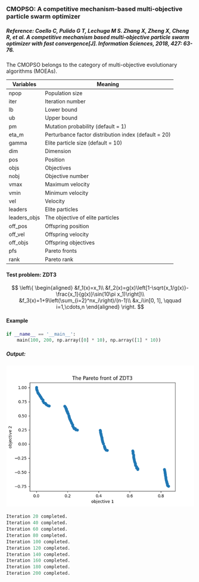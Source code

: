### CMOPSO: A competitive mechanism-based multi-objective particle swarm optimizer

##### Reference: Coello C,  Pulido G T,  Lechuga M S. Zhang X, Zheng X, Cheng R, et al. A competitive mechanism based multi-objective particle swarm optimizer with fast convergence[J]. Information Sciences, 2018, 427: 63-76.

The CMOPSO belongs to the category of multi-objective evolutionary algorithms (MOEAs).

| Variables    | Meaning                                              |
| ------------ | ---------------------------------------------------- |
| npop         | Population size                                      |
| iter         | Iteration number                                     |
| lb           | Lower bound                                          |
| ub           | Upper bound                                          |
| pm           | Mutation probability (default = 1)                   |
| eta_m        | Perturbance factor distribution index (default = 20) |
| gamma        | Elite particle size (default = 10)                   |
| dim          | Dimension                                            |
| pos          | Position                                             |
| objs         | Objectives                                           |
| nobj         | Objective number                                     |
| vmax         | Maximum velocity                                     |
| vmin         | Minimum velocity                                     |
| vel          | Velocity                                             |
| leaders      | Elite particles                                      |
| leaders_objs | The objective of elite particles                     |
| off_pos      | Offspring position                                   |
| off_vel      | Offspring velocity                                   |
| off_objs     | Offspring objectives                                 |
| pfs          | Pareto fronts                                        |
| rank         | Pareto rank                                          |

#### Test problem: ZDT3



$$
\left\{
\begin{aligned}
&f_1(x)=x_1\\
&f_2(x)=g(x)\left[1-\sqrt{x_1/g(x)}-\frac{x_1}{g(x)}\sin(10\pi x_1)\right]\\
&f_3(x)=1+9\left(\sum_{i=2}^nx_i\right)/(n-1)\\
&x_i\in[0, 1], \qquad i=1,\cdots,n
\end{aligned}
\right.
$$



#### Example

```python
if __name__ == '__main__':
    main(100, 200, np.array([0] * 10), np.array([1] * 10))
```

##### Output:

![](https://github.com/Xavier-MaYiMing/CMOPSO/blob/main/Pareto%20front.png)

```python
Iteration 20 completed.
Iteration 40 completed.
Iteration 60 completed.
Iteration 80 completed.
Iteration 100 completed.
Iteration 120 completed.
Iteration 140 completed.
Iteration 160 completed.
Iteration 180 completed.
Iteration 200 completed.
```

